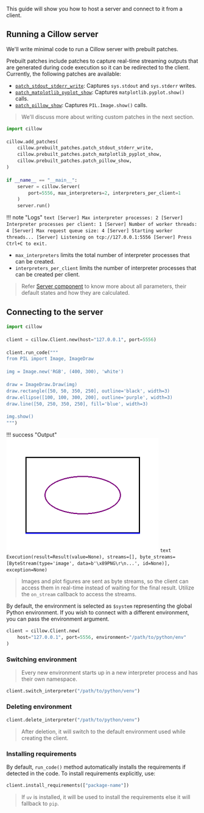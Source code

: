 This guide will show you how to host a server and connect to it from a client.

## Running a Cillow server

We'll write minimal code to run a Cillow server with prebuilt patches.

Prebuilt patches include patches to capture real-time streaming outputs that are generated during code execution so it can be redirected to the client. Currently, the following patches are available:

- [`patch_stdout_stderr_write`](../sdk_reference/prebuilt_patches.md#patch_stdout_stderr_write): Captures `sys.stdout` and `sys.stderr` writes.
- [`patch_matplotlib_pyplot_show`](../sdk_reference/prebuilt_patches.md#patch_matplotlib_pyplot_show): Captures `matplotlib.pyplot.show()` calls.
- [`patch_pillow_show`](../sdk_reference/prebuilt_patches.md#patch_pillow_show): Captures `PIL.Image.show()` calls.

> We'll discuss more about writing custom patches in the next section.

```python
import cillow

cillow.add_patches(
    cillow.prebuilt_patches.patch_stdout_stderr_write,
    cillow.prebuilt_patches.patch_matplotlib_pyplot_show,
    cillow.prebuilt_patches.patch_pillow_show,
)

if __name__ == "__main__":
    server = cillow.Server(
        port=5556, max_interpreters=2, interpreters_per_client=1
    )
    server.run()
```

!!! note "Logs"
    ```text
    [Server] Max interpreter processes: 2
    [Server] Interpreter processes per client: 1
    [Server] Number of worker threads: 4
    [Server] Max request queue size: 4
    [Server] Starting worker threads...
    [Server] Listening on tcp://127.0.0.1:5556
    [Server] Press Ctrl+C to exit.
    ```

- `max_interpreters` limits the total number of interpreter processes that can be created.
- `interpreters_per_client` limits the number of interpreter processes that can be created per client.

> Refer [Server component](../sdk_reference/server.md) to know more about all parameters, their default states and how they are calculated.


## Connecting to the server

```python
import cillow

client = cillow.Client.new(host="127.0.0.1", port=5556)

client.run_code("""
from PIL import Image, ImageDraw

img = Image.new('RGB', (400, 300), 'white')

draw = ImageDraw.Draw(img)
draw.rectangle([50, 50, 350, 250], outline='black', width=3)
draw.ellipse([100, 100, 300, 200], outline='purple', width=3)
draw.line([50, 250, 350, 250], fill='blue', width=3)

img.show()
""")
```

!!! success "Output"
    ![output](../assets/using_cillow_output_1.png)
    ```text
    Execution(result=Result(value=None), streams=[], byte_streams=[ByteStream(type='image', data=b'\x89PNG\r\n...', id=None)], exception=None)
    ```

> Images and plot figures are sent as byte streams, so the client can access them in real-time instead of waiting for the final result. Utilize the `on_stream` callback to access the streams.

By default, the environment is selected as `$system` representing the global Python environment. If you wish to connect with a different environment, you can pass the environment argument.

```python
client = cillow.Client.new(
    host="127.0.0.1", port=5556, environment="/path/to/python/env"
)
```

### Switching environment

> Every new environment starts up in a new interpreter process and has their own namespace.

```python
client.switch_interpreter("/path/to/python/venv")
```

### Deleting environment

```python
client.delete_interpreter("/path/to/python/venv")
```

> After deletion, it will switch to the default environment used while creating the client.

### Installing requirements

By default, `run_code()` method automatically installs the requirements if detected in the code. To install requirements explicitly, use:

```python
client.install_requirements(["package-name"])
```

> If `uv` is installed, it will be used to install the requirements else it will fallback to `pip`.
